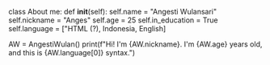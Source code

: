 class About me:
    def __init__(self):
        self.name = "Angesti Wulansari"
        self.nickname = "Anges"
        self.age = 25
        self.in_education = True
        self.language = ["HTML (?), Indonesia, English]

AW = AngestiWulan()
print(f"Hi! I'm {AW.nickname}. I'm {AW.age} years old, and this is {AW.language[0]} syntax.")
